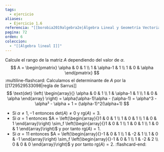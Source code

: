 ```yaml
---
tags:
  - ejercicio
aliases:
  - Ejercicio 1.6
referencia: "[[borobia2019algebra2e|Álgebra Lineal y Geometría Vectorial (2a ed)]]"
pagina: 72
orden: 6
coleccion:
  - "[[Álgebra lineal I]]"
---
```

Calcule el rango de la matriz $A$ dependiendo del valor de $\alpha$.
$$
A = \begin{pmatrix}
    \alpha &        0 &      1 \\
         1 & \alpha-1 &      1 \\
         1 &        0 & \alpha
\end{pmatrix}
$$
:multiline-flashcard:
Calculamos el determinante de $A$ por la [[1729529533098|regla de Sarrus]]
$$
\text{det}
\left(
\begin{array}{}
\alpha & 0 & 1 \\
1 & \alpha-1 & 1 \\
1 & 0 & \alpha
\end{array}
\right)
= \alpha(\alpha-1)\alpha - (\alpha-1)
= \alpha^3 -\alpha² - \alpha + 1
= (\alpha-1)^2(\alpha+1)
$$
-  Si $\alpha \neq 1,-1$ entonces $\text{det}(A) \neq 0$ y $\text{rg}(A) =3$.
- Si $\alpha = 1$ entonces $A = \left(\begin{array}{}1 & 0 & 1 \\ 1 & 0 & 1 \\ 1 & 0 & 1 \end{array}\right) \sim_f \left(\begin{array}{}1 & 0 & 1 \\ 1 & 0 & 1 \\ 1 & 0 & 1 \end{array}\right)$ y por tanto $\text{rg}(A) = 1$.
- Si $\alpha = 11$ entonces $A = \left(\begin{array}{}-1 & 0 & 1 \\ 1 & -2 & 1 \\ 1 & 0 & -1 \end{array}\right) \sim_f \left(\begin{array}{}-1 & 0 & 1 \\ 1 & -2 & 2 \\ 0 & 0 & 0 \end{array}\right)$ y por tanto $\text{rg}(A) = 2$.
:flashcard-end:
